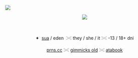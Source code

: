   ![](https://komarev.com/ghpvc/?username=jadehariey&label=🕊️++&color=ffd1e8)

<div align="center">
  <img src="https://media1.tenor.com/m/i5R29EWYun4AAAAC/mizisua-suamizi.gif">
</div>

‎<div align="center">
✦ ‎  <ins>sua</ins> / eden ‎  ‎𓏵   they / she / it   𓏵   -13 / 18+ dni

 [prns.cc](https://pronouns.cc/@yourclematis) 𓏵 [gimmicks old](https://saintdoughael.straw.page/) 𓏵 [atabook](https://subspacetripmine.atabook.org/)
</div>
